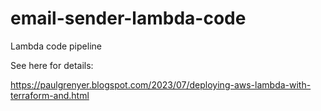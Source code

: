 # email-sender-lambda-code
Lambda code pipeline

See here for details:

https://paulgrenyer.blogspot.com/2023/07/deploying-aws-lambda-with-terraform-and.html
